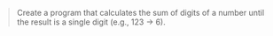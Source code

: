 > Create a program that calculates the sum of digits of a number until the result is a single digit (e.g., 123 -> 6).
